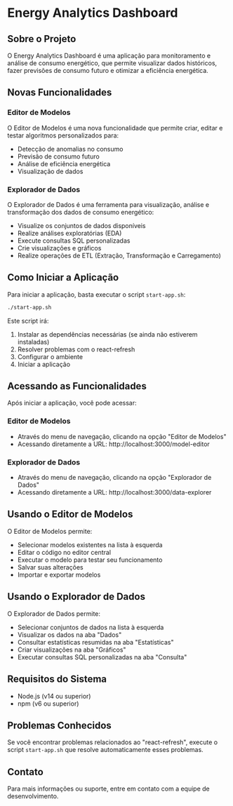 # Energy Analytics Dashboard

## Sobre o Projeto

O Energy Analytics Dashboard é uma aplicação para monitoramento e análise de consumo energético, que permite visualizar dados históricos, fazer previsões de consumo futuro e otimizar a eficiência energética.

## Novas Funcionalidades

### Editor de Modelos

O Editor de Modelos é uma nova funcionalidade que permite criar, editar e testar algoritmos personalizados para:
- Detecção de anomalias no consumo
- Previsão de consumo futuro
- Análise de eficiência energética
- Visualização de dados

### Explorador de Dados

O Explorador de Dados é uma ferramenta para visualização, análise e transformação dos dados de consumo energético:
- Visualize os conjuntos de dados disponíveis
- Realize análises exploratórias (EDA)
- Execute consultas SQL personalizadas
- Crie visualizações e gráficos
- Realize operações de ETL (Extração, Transformação e Carregamento)

## Como Iniciar a Aplicação

Para iniciar a aplicação, basta executar o script `start-app.sh`:

```bash
./start-app.sh
```

Este script irá:
1. Instalar as dependências necessárias (se ainda não estiverem instaladas)
2. Resolver problemas com o react-refresh
3. Configurar o ambiente
4. Iniciar a aplicação

## Acessando as Funcionalidades

Após iniciar a aplicação, você pode acessar:

### Editor de Modelos
- Através do menu de navegação, clicando na opção "Editor de Modelos"
- Acessando diretamente a URL: http://localhost:3000/model-editor

### Explorador de Dados
- Através do menu de navegação, clicando na opção "Explorador de Dados"
- Acessando diretamente a URL: http://localhost:3000/data-explorer

## Usando o Editor de Modelos

O Editor de Modelos permite:

- Selecionar modelos existentes na lista à esquerda
- Editar o código no editor central
- Executar o modelo para testar seu funcionamento
- Salvar suas alterações
- Importar e exportar modelos

## Usando o Explorador de Dados

O Explorador de Dados permite:

- Selecionar conjuntos de dados na lista à esquerda
- Visualizar os dados na aba "Dados"
- Consultar estatísticas resumidas na aba "Estatísticas"
- Criar visualizações na aba "Gráficos"
- Executar consultas SQL personalizadas na aba "Consulta"

## Requisitos do Sistema

- Node.js (v14 ou superior)
- npm (v6 ou superior)

## Problemas Conhecidos

Se você encontrar problemas relacionados ao "react-refresh", execute o script `start-app.sh` que resolve automaticamente esses problemas.

## Contato

Para mais informações ou suporte, entre em contato com a equipe de desenvolvimento. 